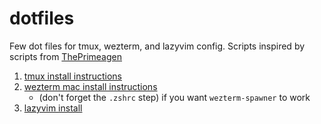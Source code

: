 # dotfiles

Few dot files for tmux, wezterm, and lazyvim config. Scripts inspired by scripts from [ThePrimeagen](https://github.com/ThePrimeagen/.dotfiles/blob/master/bin/.local/scripts/tmux-sessionizer)

1. [tmux install instructions](https://github.com/tmux/tmux/wiki/Installing)
2. [wezterm mac install instructions](https://wezfurlong.org/wezterm/install/macos.html)
    - (don't forget the `.zshrc` step) if you want `wezterm-spawner` to work
3. [lazyvim install](https://www.lazyvim.org/installation)
